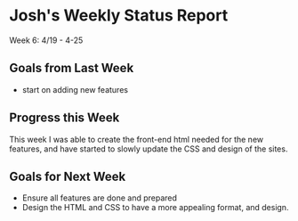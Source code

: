 # Josh's Weekly Status Report

Week 6: 4/19 - 4-25

## Goals from Last Week

* start on adding new features


## Progress this Week

This week I was able to create the front-end html needed for the new features,
and have started to slowly update the CSS and design of the sites.

## Goals for Next Week

* Ensure all features are done and prepared
* Design the HTML and CSS to have a more appealing format, and design. 
